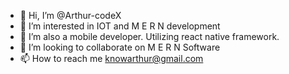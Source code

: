 - 👋 Hi, I’m @Arthur-codeX
- 👀 I’m interested in IOT and M E R N development
- 🌱 I’m also a mobile developer. Utilizing react native framework.
- 💞️ I’m looking to collaborate on M E R N Software
- 📫 How to reach me knowarthur@gmail.com

<!---
Arthur-codeX/Arthur-codeX is a ✨ special ✨ repository because its `README.md` (this file) appears on your GitHub profile.
You can click the Preview link to take a look at your changes.
--->
